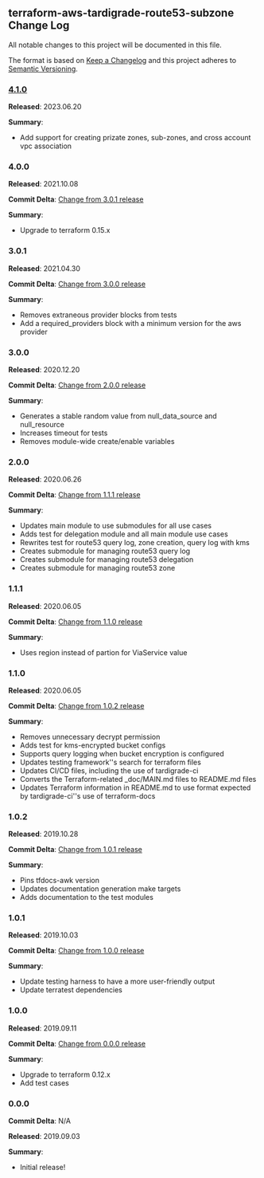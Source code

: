 ## terraform-aws-tardigrade-route53-subzone Change Log

All notable changes to this project will be documented in this file.

The format is based on [Keep a Changelog](http://keepachangelog.com/) and this project adheres to [Semantic Versioning](http://semver.org/).


### [4.1.0](https://github.com/plus3it/terraform-aws-tardigrade-route53-subzone/releases/tag/4.1.0)

**Released**: 2023.06.20

**Summary**:

*   Add support for creating prizate zones, sub-zones, and cross account vpc association

### 4.0.0

**Released**: 2021.10.08

**Commit Delta**: [Change from 3.0.1 release](https://github.com/plus3it/terraform-aws-tardigrade-route53-subzone/compare/3.0.1...4.0.0)

**Summary**:

*   Upgrade to terraform 0.15.x

### 3.0.1

**Released**: 2021.04.30

**Commit Delta**: [Change from 3.0.0 release](https://github.com/plus3it/terraform-aws-tardigrade-route53-subzone/compare/3.0.0...3.0.1)

**Summary**:

*   Removes extraneous provider blocks from tests
*   Add a required_providers block with a minimum version for the aws provider

### 3.0.0

**Released**: 2020.12.20

**Commit Delta**: [Change from 2.0.0 release](https://github.com/plus3it/terraform-aws-tardigrade-route53-subzone/compare/2.0.0...3.0.0)

**Summary**:

*   Generates a stable random value from null_data_source and null_resource
*   Increases timeout for tests
*   Removes module-wide create/enable variables

### 2.0.0

**Released**: 2020.06.26

**Commit Delta**: [Change from 1.1.1 release](https://github.com/plus3it/terraform-aws-tardigrade-route53-subzone/compare/1.1.1...2.0.0)

**Summary**:

*   Updates main module to use submodules for all use cases
*   Adds test for delegation module and all main module use cases
*   Rewrites test for route53 query log, zone creation, query log with kms
*   Creates submodule for managing route53 query log
*   Creates submodule for managing route53 delegation
*   Creates submodule for managing route53 zone

### 1.1.1

**Released**: 2020.06.05

**Commit Delta**: [Change from 1.1.0 release](https://github.com/plus3it/terraform-aws-tardigrade-route53-subzone/compare/1.1.0...1.1.1)

**Summary**:

*   Uses region instead of partion for ViaService value

### 1.1.0

**Released**: 2020.06.05

**Commit Delta**: [Change from 1.0.2 release](https://github.com/plus3it/terraform-aws-tardigrade-route53-subzone/compare/1.0.2...1.1.0)

**Summary**:

*   Removes unnecessary decrypt permission
*   Adds test for kms-encrypted bucket configs
*   Supports query logging when bucket encryption is configured
*   Updates testing framework''s search for terraform files
*   Updates CI/CD files, including the use of tardigrade-ci
*   Converts the Terraform-related _doc/MAIN.md files to README.md files
*   Updates Terraform information in README.md to use format expected by tardigrade-ci''s use of terraform-docs

### 1.0.2

**Released**: 2019.10.28

**Commit Delta**: [Change from 1.0.1 release](https://github.com/plus3it/terraform-aws-tardigrade-route53-subzone/compare/1.0.1...1.0.2)

**Summary**:

*   Pins tfdocs-awk version
*   Updates documentation generation make targets
*   Adds documentation to the test modules

### 1.0.1

**Released**: 2019.10.03

**Commit Delta**: [Change from 1.0.0 release](https://github.com/plus3it/terraform-aws-tardigrade-route53-subzone/compare/1.0.0...1.0.1)

**Summary**:

*   Update testing harness to have a more user-friendly output
*   Update terratest dependencies

### 1.0.0

**Released**: 2019.09.11

**Commit Delta**: [Change from 0.0.0 release](https://github.com/plus3it/terraform-aws-tardigrade-route53-subzone/compare/0.0.0...1.0.0)

**Summary**:

*   Upgrade to terraform 0.12.x
*   Add test cases

### 0.0.0

**Commit Delta**: N/A

**Released**: 2019.09.03

**Summary**:

*   Initial release!

